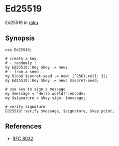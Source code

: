 # Ed25519
Ed25519 in [raku](http://raku.org)

## Synopsis

    use Ed25519;

    # create a key
    # - randomly :
    my Ed25519::Key $key .= new;
    # - from a seed :
    my blob8 $secret-seed .= new: (^256).roll: 32;
    my Ed25519::Key $key .= new: $secret-seed;

    # use key to sign a message
    my $message = "Hello world!".encode;
    my $signature = $key.sign: $message;
    
    # verify signature
    Ed25519::verify $message, $signature, $key.point;
    
   
References
----------

* [RFC 8032](http://www.rfc-editor.org/info/rfc8032)
